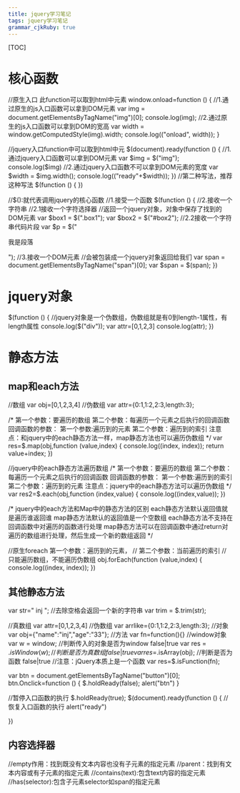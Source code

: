 ```yaml
---
title: jquery学习笔记
tags: jquery学习笔记
grammar_cjkRuby: true
---
```

[TOC]
# 核心函数
  //原生入口 此function可以取到html中元素
        window.onload=function () {
           //1.通过原生的js入口函数可以拿到DOM元素
            var img = document.getElementsByTagName("img")[0];
            console.log(img);
            //2.通过原生的js入口函数可以拿到DOM的宽高
            var width = window.getComputedStyle(img).width;
            console.log(("onload", width));
        }
        
        
   //jquery入口function中可以取到html中元
        $(document).ready(function () {
            //1.通过jquery入口函数可以拿到DOM元素
            var $img = $("img");
            console.log($img)
            //2.通过jquery入口函数不可以拿到DOM元素的宽度
            var $width = $img.width();
            console.log(("ready"+$width));
        })
        //第二种写法，推荐这种写法
        $(function () {
        })
        
        
   //$():就代表调用jquery的核心函数
        //1.接受一个函数
        $(function () {
            //2.接收一个字符串
            //2.1接收一个字符选择器
            //返回一个jquery对象，对象中保存了找到的DOM元素
            var $box1 = $(".box1");
            var $box2 = $("#box2");
            //2.2接收一个字符串代码片段
            var $p = $("<p>我是段落</p>");
        //3.接收一个DOM元素
        //会被包装成一个jquery对象返回给我们
            var span = document.getElementsByTagName("span")[0];
            var $span = $(span);
        })
# jquery对象
   $(function () {
           //jquery对象是一个伪数组，伪数组就是有0到length-1属性，有length属性
           console.log($("div"));
           var attr=[0,1,2,3]
           console.log(attr);
       })
	   
# 静态方法
## map和each方法
 //数组
      var obj=[0,1,2,3,4]
      //伪数组
      var attr={0:1,1:2,2:3,length:3};

  /*  第一个参数：要遍历的数组
   第二个参数：每遍历一个元素之后执行的回调函数
   回调函数的参数：
   第一个参数:遍历到的元素
   第二个参数：遍历到的索引
   注意点：和jquery中的each静态方法一样，map静态方法也可以遍历伪数组
   */
      var res=$.map(obj,function (value,index) {
       console.log((index, index));
       return value+index;
   })

  //jquery中的each静态方法遍历数组
  /*  第一个参数：要遍历的数组
  第二个参数：每遍历一个元素之后执行的回调函数
  回调函数的参数：
  第一个参数:遍历到的索引
  第二个参数：遍历到的元素
  注意点：jquery中的each静态方法可以遍历伪数组
  */
  var res2=$.each(obj,function (index,value) {
	  console.log((index,value));
  })


/*
jquery中的each方法和Map中的静态方法的区别
 each静态方法默认返回值就是遍历谁返回谁
map静态方法默认的返回值是一个空数组
each静态方法不支持在回调函数中对遍历的函数进行处理 map静态方法可以在回调函数中通过return对遍历的数组进行处理，然后生成一个新的数组返回
*/




   //原生foreach  第一个参数：遍历到的元素，
   // 第二个参数：当前遍历的索引
   // 只能遍历数组，不能遍历伪数组
	obj.forEach(function (value,index) {
		console.log((index, index));
	})
	
## 其他静态方法
 var str=" inj  ";
     //去除空格会返回一个新的字符串
     var trim = $.trim(str);

 //真数组
 var attr=[0,1,2,3,4]
 //伪数组
 var arrlike={0:1,1:2,2:3,length:3};
 //对象
 var obj={"name":"inj","age":"33"};
 //方法
 var fn=function(){}
 //window对象
 var w = window;
 //判断传入的对象是否为window false|true
 var res = $.isWindow(w);
 //判断是否为真数组 false|true
 var res=$.isArray(obj);
 //判断是否为函数 false|true
 //注意：jQuery本质上是一个函数
 var res=$.isFunction(fn);
 
 var  btn = document.getElementsByTagName("button")[0];
       btn.Onclick=function () {
           $.holdReady(false);
           alert("btn")
       }

   //暂停入口函数的执行
   $.holdReady(true);
   $(document).ready(function () {
	   //恢复入口函数的执行
	   alert("ready")

   })
 ## 内容选择器
 //empty作用：找到既没有文本内容也没有子元素的指定元素
 //parent：找到有文本内容或有子元素的指定元素
 //contains(text):包含text内容的指定元素
 //has(selector):包含子元素selector如span的指定元素
 


